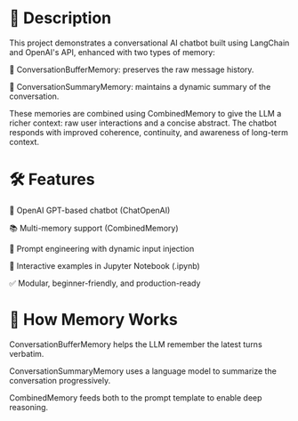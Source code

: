 <h1>📄 Description</h1>


This project demonstrates a conversational AI chatbot built using LangChain and OpenAI's API, enhanced with two types of memory:

🧠 ConversationBufferMemory: preserves the raw message history.

🧠 ConversationSummaryMemory: maintains a dynamic summary of the conversation.

These memories are combined using CombinedMemory to give the LLM a richer context: raw user interactions and a concise abstract. The chatbot responds with improved coherence, continuity, and awareness of long-term context.




<h1>🛠️ Features</h1>


💬 OpenAI GPT-based chatbot (ChatOpenAI)

📚 Multi-memory support (CombinedMemory)

📖 Prompt engineering with dynamic input injection

🧪 Interactive examples in Jupyter Notebook (.ipynb)

✅ Modular, beginner-friendly, and production-ready



<h1>🧠 How Memory Works</h1>


ConversationBufferMemory helps the LLM remember the latest turns verbatim.

ConversationSummaryMemory uses a language model to summarize the conversation progressively.

CombinedMemory feeds both to the prompt template to enable deep reasoning.
